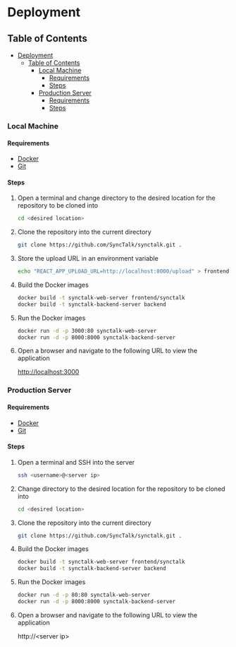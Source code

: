 # Deployment

## Table of Contents

- [Deployment](#deployment)
  - [Table of Contents](#table-of-contents)
    - [Local Machine](#local-machine)
      - [Requirements](#requirements)
      - [Steps](#steps)
    - [Production Server](#production-server)
      - [Requirements](#requirements-1)
      - [Steps](#steps-1)

### Local Machine

#### Requirements

- [Docker](https://docs.docker.com/get-docker/)
- [Git](https://git-scm.com/downloads)

#### Steps

1. Open a terminal and change directory to the desired location for the repository to be cloned into

    ```bash
    cd <desired location>
    ```

2. Clone the repository into the current directory

    ```bash
    git clone https://github.com/SyncTalk/synctalk.git .
    ```

3. Store the upload URL in an environment variable

    ```bash
    echo "REACT_APP_UPLOAD_URL=http://localhost:8000/upload" > frontend/synctalk/.env
    ```

4. Build the Docker images

    ```bash
    docker build -t synctalk-web-server frontend/synctalk
    docker build -t synctalk-backend-server backend
    ```

5. Run the Docker images

    ```bash
    docker run -d -p 3000:80 synctalk-web-server
    docker run -d -p 8000:8000 synctalk-backend-server
    ```

6. Open a browser and navigate to the following URL to view the application

    <http://localhost:3000>

### Production Server

#### Requirements

- [Docker](https://docs.docker.com/get-docker/)
- [Git](https://git-scm.com/downloads)

#### Steps

1. Open a terminal and SSH into the server

    ```bash
    ssh <username>@<server ip>
    ```

2. Change directory to the desired location for the repository to be cloned into

    ```bash
    cd <desired location>
    ```

3. Clone the repository into the current directory

    ```bash
    git clone https://github.com/SyncTalk/synctalk.git .
    ```

4. Build the Docker images

    ```bash
    docker build -t synctalk-web-server frontend/synctalk
    docker build -t synctalk-backend-server backend
    ```

5. Run the Docker images

    ```bash
    docker run -d -p 80:80 synctalk-web-server
    docker run -d -p 8000:8000 synctalk-backend-server
    ```

6. Open a browser and navigate to the following URL to view the application

    http://\<server ip\>
